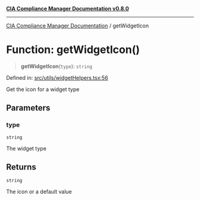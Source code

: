 [**CIA Compliance Manager Documentation v0.8.0**](../README.md)

***

[CIA Compliance Manager Documentation](../globals.md) / getWidgetIcon

# Function: getWidgetIcon()

> **getWidgetIcon**(`type`): `string`

Defined in: [src/utils/widgetHelpers.tsx:56](https://github.com/Hack23/cia-compliance-manager/blob/78912779fad2796d4afcf9e0a863cca80a66b25f/src/utils/widgetHelpers.tsx#L56)

Get the icon for a widget type

## Parameters

### type

`string`

The widget type

## Returns

`string`

The icon or a default value
